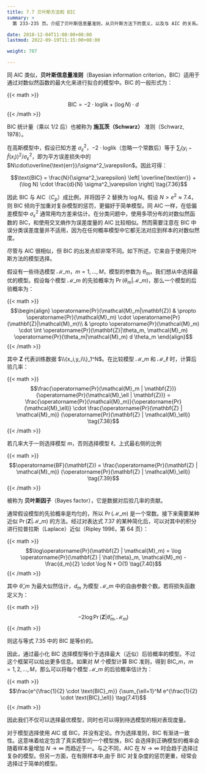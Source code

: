 ```yaml
---
title: 7.7 贝叶斯方法和 BIC
summary: >
  第 233-235 页。介绍了贝叶斯信息量准则，从贝叶斯方法下的意义，以及与 AIC 的关系。

date: 2018-12-04T11:08:00+08:00
lastmod: 2022-09-19T11:15:00+08:00

weight: 707

---
```


同 AIC 类似，**贝叶斯信息量准则**（Bayesian information criterion，BIC）适用于通过对数似然函数的最大化来进行拟合的模型中。BIC 的一般形式为：

{{< math >}}
$$\text{BIC} = -2 \cdot \text{loglik} + (\log N) \cdot d\tag{7.35}$$
{{< /math >}}

BIC 统计量（乘以 $1/2$ 后）也被称为 **施瓦茨（Schwarz）** 准则（Schwarz, 1978）。

在高斯模型中，假设已知方差 $\sigma^2_\varepsilon$，$-2\cdot\text{loglik}$（忽略一个常数后）等于 $\sum_i(y_i-\hat{f}(x_i))^2/\sigma^2_\varepsilon$，即为平方误差损失中的 $N\cdot\overline{\text{err}}/\sigma^2_\varepsilon$。因此可得：

$$\text{BIC} = \frac{N}{\sigma^2_\varepsilon} \left[
\overline{\text{err}} + (\log N) \cdot \frac{d}{N} \sigma^2_\varepsilon
\right] \tag{7.36}$$

因此 BIC 与 AIC（$C_p$）成比例，并将因子 2 替换为 $\log N$。假设 $N>e^2\approx7.4$，则 BIC 倾向于加重对复杂模型的惩罚，更偏好于简单模型。同 AIC 一样，在低偏差模型中 $\sigma^2_\varepsilon$ 通常用均方差来估计。在分类问题中，使用多项分布的对数似然函数的 BIC，和使用交叉熵作为误差度量的 AIC 比较相似。然而需要注意在 BIC 中误分类误差度量并不适用，因为在任何概率模型中它都无法对应到样本的对数似然度。

尽管与 AIC 很相似，但 BIC 的出发点却非常不同。如下所述，它来自于使用贝叶斯方法的模型选择。

假设有一些待选模型 $\mathcal{M}\_m$，$m=1,\dots,M$，模型的参数为 $\theta_m$，我们想从中选择最优的模型。假设每个模型 $\mathcal{M}\_m$ 的先验概率为 $\operatorname{Pr}(\theta_m|\mathcal{M}\_m)$，那么一个模型的后验概率为：

{{< math >}}
$$\begin{align} \operatorname{Pr}(\mathcal{M}_m|\mathbf{Z})
& \propto \operatorname{Pr}(\mathcal{M}_m) \cdot \operatorname{Pr}(\mathbf{Z}|\mathcal{M}_m)\\
& \propto
  \operatorname{Pr}(\mathcal{M}_m) \cdot \int
  \operatorname{Pr}(\mathbf{Z}|\theta_m, \mathcal{M}_m)
  \operatorname{Pr}(\theta_m|\mathcal{M}_m) d \theta_m
\end{align}$$
$$\tag{7.37}$$
{{< /math >}}

其中 $\mathbf{Z}$ 代表训练数据 $\\{x_i,y_i\\}_1^N$。在比较模型 $\mathcal{M}\_m$ 和 $\mathcal{M}\_\ell$ 时，计算后验几率：

{{< math >}}
$$\frac{\operatorname{Pr}(\mathcal{M}_m | \mathbf{Z})}
{\operatorname{Pr}(\mathcal{M}_\ell | \mathbf{Z})} =
\frac{\operatorname{Pr}(\mathcal{M}_m)}{\operatorname{Pr}(\mathcal{M}_\ell)} \cdot
\frac{\operatorname{Pr}(\mathbf{Z} | \mathcal{M}_m)}
{\operatorname{Pr}(\mathbf{Z} | \mathcal{M}_\ell)}
\tag{7.38}$$
{{< /math >}}

若几率大于一则选择模型 $m$，否则选择模型 $\ell$。上式最右侧的比例

{{< math >}}
$$\operatorname{BF}(\mathbf{Z}) =
\frac{\operatorname{Pr}(\mathbf{Z} | \mathcal{M}_m)}
{\operatorname{Pr}(\mathbf{Z} | \mathcal{M}_\ell)}
\tag{7.39}$$
{{< /math >}}

被称为 **贝叶斯因子**（Bayes factor），它是数据对后验几率的贡献。

通常假设模型的先验概率是均匀的，所以 $\operatorname{Pr}(\mathcal{M}\_m)$ 是一个常数。接下来需要某种近似 $\operatorname{Pr}(\mathbf{Z}|\mathcal{M}\_m)$ 的方法。经过对表达式 7.37 的某种简化后，可以对其中的积分进行拉普拉斯（Laplace）近似（Ripley 1996，第 64 页）：

{{< math >}}
$$\log\operatorname{Pr}(\mathbf{Z} | \mathcal{M}_m) =
\log \operatorname{Pr}(\mathbf{Z} | \hat{\theta}_m, \mathcal{M}_m) -
\frac{d_m}{2} \cdot \log N + O(1) \tag{7.40}$$
{{< /math >}}

其中 $\hat{\theta}\_m$ 为最大似然估计，$d_m$ 为模型 $\mathcal{M}\_m$ 中的自由参数个数。若将损失函数定义为：

{{< math >}}
$$ -2 \log\operatorname{Pr}(\mathbf{Z} | \hat{\theta}_m, \mathcal{M}_m)$$
{{< /math >}}

则这与等式 7.35 中的 BIC 是等价的。

因此，通过最小化 BIC 选择模型等价于选择最大（近似）后验概率的模型。不过这个框架可以给出更多信息。如果对 $M$ 个模型计算 BIC 准则，得到 $\text{BIC}\_m$，$m=1,2,\dots,M$，那么可以将每个模型 $\mathcal{M}\_m$ 的后验概率估计为：

{{< math >}}
$$\frac{e^{\frac{1}{2} \cdot \text{BIC}_m}}
{\sum_{\ell=1}^M e^{\frac{1}{2} \cdot \text{BIC}_\ell}}
\tag{7.41}$$
{{< /math >}}

因此我们不仅可以选择最优模型，同时也可以得到待选模型的相对表现度量。

对于模型选择使用 AIC 或 BIC，并没有定论。作为选择准则，BIC 有渐进一致性。这意味着给定包含了真实模型的一个模型族，BIC 会选择到正确模型的概率会随着样本量增加 $N\to\infty$ 而趋近于一。与之不同，AIC 在 $N\to\infty$ 时会趋于选择过复杂的模型。但另一方面，在有限样本中,由于 BIC 对复杂度的惩罚更重，经常会选择过于简单的模型。
